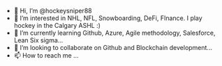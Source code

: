 - 👋 Hi, I’m @hockeysniper88
- 👀 I’m interested in NHL, NFL, Snowboarding, DeFi, FInance. I play hockey in the Calgary ASHL :)
- 🌱 I’m currently learning Github, Azure, Agile methodology, Salesforce, Lean Six sigma...
- 💞️ I’m looking to collaborate on Github and Blockchain development...
- 📫 How to reach me ...

<!---
hockeysniper88/hockeysniper88 is a ✨ special ✨ repository because its `README.md` (this file) appears on your GitHub profile.
You can click the Preview link to take a look at your changes.
--->
